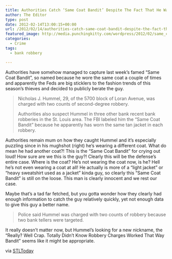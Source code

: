 ```yaml
---
title: Authorities Catch ‘Same Coat Bandit’ Despite The Fact That He Was Wearing a Different Coat
author: The Editor
type: post
date: 2012-02-14T13:00:15+00:00
url: /2012/02/14/authorities-catch-same-coat-bandit-despite-the-fact-that-he-was-wearing-a-different-coat/
featured_image: http://media.punchingkitty.com/wordpress/2012/02/same_coat_bandit.jpeg
categories:
  - Crime
tags:
  - bank robbery

---
```

Authorities have somehow managed to capture last week&#8217;s famed &#8220;Same Coat Bandit&#8221;, so named because he wore the same coat a couple of times and apparently the Feds are big sticklers to the fashion trends of this season&#8217;s thieves and decided to publicly berate the guy.[<img class="alignright  wp-image-12953" title="nicholas_hummel" src="http://media.punchingkitty.com/wordpress/2012/02/nicholas_hummel.jpeg?filter=resize&w=250" alt="" />][1]

> Nicholas J. Hummel, 29, of the 5700 block of Loran Avenue, was charged with two counts of second-degree robbery.
> 
> Authorities also suspect Hummel in three other bank recent bank robberies in the St. Louis area. The FBI labeled him the &#8220;Same Coat Bandit&#8221; because he apparently has worn the same tan jacket in each robbery.

Authorities remain mum on how they caught Hummel and it&#8217;s especially puzzling since in his mughshot (right) he&#8217;s wearing a different coat. What do mean he had another coat?! This is the &#8220;Same Coat Bandit&#8221; for crying out loud! How sure are we this is the guy?! Clearly this will be the defense&#8217;s entire case. Where is the coat? He&#8217;s not wearing the coat now, is he? Hell he&#8217;s not even wearing a coat at all! He actually is more of a &#8220;light jacket&#8221; or &#8220;heavy sweatshirt used as a jacket&#8221; kinda guy, so clearly this &#8220;Same Coat Bandit&#8221; is still on the loose. This man is clearly innocent and we rest our case.

Maybe that&#8217;s a tad far fetched, but you gotta wonder how they clearly had enough information to catch the guy relatively quickly, yet not enough data to give this guy a better name.

> Police said Hummel was charged with two counts of robbery because two bank tellers were targeted.

It really doesn&#8217;t matter now, but Hummel&#8217;s looking for a new nickname, the &#8220;Really? Well Crap. Totally Didn&#8217;t Know Robbery Charges Worked That Way Bandit&#8221; seems like it might be appropriate.

via <a href="http://www.stltoday.com/news/local/metro/man-believed-to-be-same-coat-bandit-charged-in-affton/article_88e93a28-5692-11e1-8b7f-001a4bcf6878.html" target="_blank">STLToday</a>

 [1]: http://media.punchingkitty.com/wordpress/2012/02/nicholas_hummel.jpeg